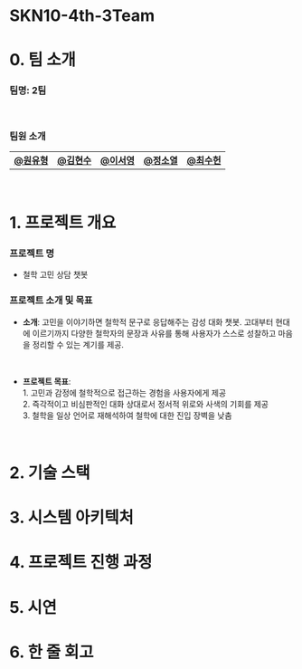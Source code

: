 # SKN10-4th-3Team

# 0. 팀 소개
  ### 팀명: 2팀
<br>

### 팀원 소개

<table align="center" width="100%">
  <tr>
    <td align="center">
      <a href="https://github.com/user-attachments/assets/87d06e7e-3850-4082-b29e-557128509e38"><b>@원유형</b></a>
    </td>
    <td align="center">
      <a href="https://github.com/user-attachments/assets/87d06e7e-3850-4082-b29e-557128509e38"><b>@김현수</b></a>
    </td>
    <td align="center">
      <a href="https://github.com/user-attachments/assets/87d06e7e-3850-4082-b29e-557128509e38"><b>@이서영</b></a>
    </td>
    <td align="center">
      <a href="https://github.com/user-attachments/assets/87d06e7e-3850-4082-b29e-557128509e38"><b>@정소열</b></a>
    </td>
    <td align="center">
      <a href="https://github.com/user-attachments/assets/87d06e7e-3850-4082-b29e-557128509e38"><b>@최수헌</b></a>
    </td>
  </tr>
</table>

<br>

# 1. 프로젝트 개요

### 프로젝트 명
- 철학 고민 상담 챗봇

### 프로젝트 소개 및 목표
- **소개**: 고민을 이야기하면 철학적 문구로 응답해주는 감성 대화 챗봇.
고대부터 현대에 이르기까지 다양한 철학자의 문장과 사유를 통해 사용자가 스스로 성찰하고 마음을 정리할 수 있는 계기를 제공.
<br>

- **프로젝트 목표**: <br> <t>1. 고민과 감정에 철학적으로 접근하는 경험을 사용자에게 제공 <br>
<t>2. 즉각적이고 비심판적인 대화 상대로서 정서적 위로와 사색의 기회를 제공</t><br><t>3. 철학을 일상 언어로 재해석하여 철학에 대한 진입 장벽을 낮춤
</t>


 </t>
<br>

 # 2. 기술 스택 
 # 3. 시스템 아키텍처
 # 4. 프로젝트 진행 과정
 # 5. 시연
 # 6. 한 줄 회고

